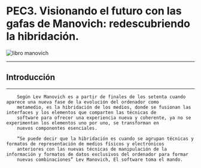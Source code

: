 # PEC3. Visionando el futuro con las gafas de Manovich: redescubriendo la hibridación.
![libro manovich](https://user-images.githubusercontent.com/104820395/166888962-618c79b7-cd19-46ef-87d1-ffac616afd5a.jpg)
***
## **Introducción**
***
~~~ 
    Según Lev Manovich es a partir de finales de los setenta cuando aparece una nueva fase de la evolución del ordenador como
    metamedio, es la hibridación de los medios, donde se fusionan las interfaces y los elementos que comparten las técnicas de
    software para ofrecer una experiencia nueva y coherente, ya no se experimentan los elementos uno por uno, se transforman en 
    nuevos componentes esenciales.
~~~
~~~
    “Se puede decir que la hibridación es cuando se agrupan técnicas y formatos de representación de medios físicos y electrónicos
    anteriores con las nuevas técnicas de manipulación de la información y formatos de datos exclusivos del ordenador para formar 
    nuevas combinaciones” Lev Manovich, El software toma el mando.
~~~
